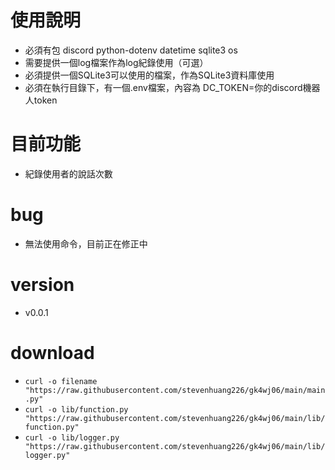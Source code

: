 # 使用說明
- 必須有包 discord python-dotenv datetime sqlite3 os
- 需要提供一個log檔案作為log紀錄使用（可選）
- 必須提供一個SQLite3可以使用的檔案，作為SQLite3資料庫使用
- 必須在執行目錄下，有一個.env檔案，內容為 DC_TOKEN=你的discord機器人token
# 目前功能
- 紀錄使用者的說話次數
# bug
- 無法使用命令，目前正在修正中
# version
- v0.0.1

# download
- ```curl -o filename "https://raw.githubusercontent.com/stevenhuang226/gk4wj06/main/main.py"```
- ```curl -o lib/function.py "https://raw.githubusercontent.com/stevenhuang226/gk4wj06/main/lib/function.py"```
- ```curl -o lib/logger.py "https://raw.githubusercontent.com/stevenhuang226/gk4wj06/main/lib/logger.py"```
